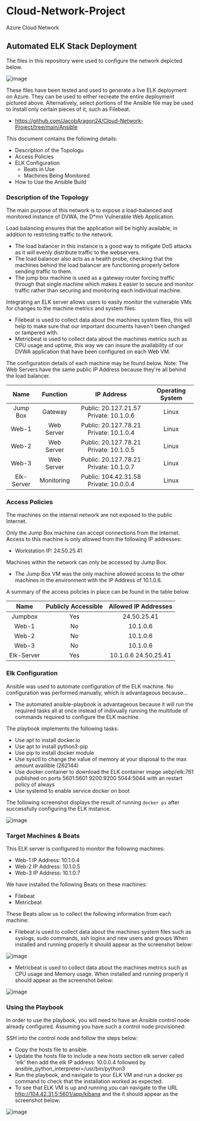 # Cloud-Network-Project
Azure Cloud Network

## Automated ELK Stack Deployment

The files in this repository were used to configure the network depicted below.

![image](https://user-images.githubusercontent.com/93610565/157133100-0f980584-c70d-4595-9461-7f704cdb3418.png)


These files have been tested and used to generate a live ELK deployment on Azure. They can be used to either recreate the entire deployment pictured above. Alternatively, select portions of the Ansible file may be used to install only certain pieces of it, such as Filebeat.

  - https://github.com/JacobAragon24/Cloud-Network-Project/tree/main/Ansible

This document contains the following details:
- Description of the Topologu
- Access Policies
- ELK Configuration
  - Beats in Use
  - Machines Being Monitored
- How to Use the Ansible Build


### Description of the Topology

The main purpose of this network is to expose a load-balanced and monitored instance of DVWA, the D*mn Vulnerable Web Application.

Load balancing ensures that the application will be highly available, in addition to restricting traffic to the network.
- The load balancer in this instance is a good way to mitigate DoS attacks as it will evenly distribute traffic to the webservers. 
- The load balancer also acts as a health probe, checking that the machines behind the load balancer are functioning properly before sending traffic to them. 
- The jump box machine is used as a gateway router forcing traffic through that single machine which makes it easier to secure and monitor traffic rather than securing and monitoring each individual machine.

Integrating an ELK server allows users to easily monitor the vulnerable VMs for changes to the machine metrics and system files.
- Filebeat is used to collect data about the machines system files, this will help to make sure that our important documents haven't been changed or tampered with. 
- Metricbeat is used to collect data about the machines metrics such as CPU usage and uptime, this way we can insure the availability of our DVWA application that have been configured on each Web VM. 

The configuration details of each machine may be found below.
Note: The Web Servers have the same public IP Address because they're all behind the load balancer.

|    Name    |  Function  |               IP Address               | Operating System |
|:----------:|:----------:|:--------------------------------------:|:----------------:|
| Jump Box   |   Gateway  | Public: 20.127.21.57 Private: 10.1.0.6 |       Linux      |
|    Web-1   | Web Server | Public: 20.127.78.21 Private: 10.1.0.4 |       Linux      |
|    Web-2   | Web Server | Public: 20.127.78.21 Private: 10.1.0.5 |       Linux      |
|    Web-3   | Web Server | Public: 20.127.78.21 Private: 10.1.0.7 |       Linux      |
| Elk-Server | Monitoring | Public: 104.42.31.58 Private: 10.0.0.4 |       Linux      |

### Access Policies

The machines on the internal network are not exposed to the public Internet. 

Only the Jump Box machine can accept connections from the Internet. Access to this machine is only allowed from the following IP addresses:
- Workstation IP: 24.50.25.41

Machines within the network can only be accessed by Jump Box.
- The Jump Box VM was the only machine allowed access to the other machines in the environment with the IP Address of 10.1.0.6. 

A summary of the access policies in place can be found in the table below.

|    Name    | Publicly Accessible | Allowed IP Addresses |
|:----------:|:-------------------:|:--------------------:|
|   Jumpbox  |         Yes         |      24.50.25.41     |
|    Web-1   |          No         |       10.1.0.6       |
|    Web-2   |          No         |       10.1.0.6       |
|    Web-3   |          No         |       10.1.0.6       |
| Elk-Server |         Yes         | 10.1.0.6 24.50.25.41 |

### Elk Configuration

Ansible was used to automate configuration of the ELK machine. No configuration was performed manually, which is advantageous because...
- The automated ansible-playbook is advantageous because it will run the required tasks all at once instead of indivually running the multitude of commands required to configure the ELK machine.  

The playbook implements the following tasks:
- Use apt to install docker.io
- Use apt to install python3-pip
- Use pip to install docker module 
- Use sysctl to change the value of memory at your disposal to the max amount availible (262144)
- Use docker container to download the ELK container image sebp/elk:761 published on ports 5601:5601 9200:9200 5044:5044 with an restart policy of always
- Use systemd to enable service docker on boot

The following screenshot displays the result of running `docker ps` after successfully configuring the ELK instance.

![image](https://user-images.githubusercontent.com/93610565/157108073-13e8f5b3-68d7-40b4-a397-ff1fcd5627c8.png)

### Target Machines & Beats
This ELK server is configured to monitor the following machines:
- Web-1 IP Address: 10.1.0.4
- Web-2 IP Address: 10.1.0.5
- Web-3 IP Address: 10.1.0.7

We have installed the following Beats on these machines:
- Filebeat
- Metricbeat

These Beats allow us to collect the following information from each machine:
- Filebeat is used to collect data about the machines system files such as syslogs, sudo commands, ssh logins and new users and groups When installed and running properly it should appear as the screenshot below: 

![image](https://user-images.githubusercontent.com/93610565/157132660-8b038692-4325-4078-80f8-e0bf350787cc.png)


- Metricbeat is used to collect data about the machines metrics such as CPU usage and Memory usage. When installed and running properly it should appear as the screenshot below:

![image](https://user-images.githubusercontent.com/93610565/157132343-2d2b052f-71c3-42f6-8296-95a76245a624.png)



### Using the Playbook
In order to use the playbook, you will need to have an Ansible control node already configured. Assuming you have such a control node provisioned: 

SSH into the control node and follow the steps below:
- Copy the hosts file to ansible.
- Update the hosts file to include a new hosts section elk server called 'elk' then add the elk IP address: 10.0.0.4 followed by ansible_python_interpreter=/usr/bin/python3
- Run the playbook, and navigate to your ELK VM and run a docker ps command to check that the installation worked as expected.
- To see that ELK VM is up and running you can navigate to the URL http://104.42.31.5:5601/app/kibana and the it should appear as the screenshot below: 

![image](https://user-images.githubusercontent.com/93610565/157131755-ca3c9941-f1a9-476a-ac58-d9e3f50649d7.png)

